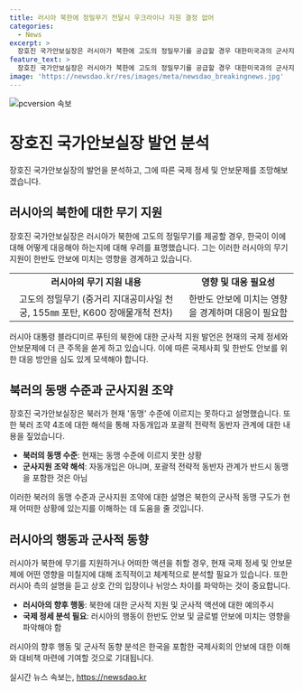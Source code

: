 ```yaml
---
title: 러시아 북한에 정밀무기 전달시 우크라이나 지원 결정 없어
categories:
  - News
excerpt: >
  장호진 국가안보실장은 러시아가 북한에 고도의 정밀무기를 공급할 경우 대한미국과의 군사지원 조합이 달라질 것이라고 경고했다. 또한 북한과 러시아가 동맹 수준에 도달하지 못했다고 진단하며, 북러 조약에 따라 상호 군사지원이 자동 개입이 아니며 동맹을 포함하지 않는다고 설명했다. 또한 러시아 측 설명을 기다린다고 밝혔으며, 북한이 러시아에 미국과의 연합연습을 빌미로 무기 지원을 요청할 수 있는 가능성에 대해 우크라이나 상황과 러시아의 여유 여부를 고민해야 한다고 봤다.
feature_text: >
  장호진 국가안보실장은 러시아가 북한에 고도의 정밀무기를 공급할 경우 대한미국과의 군사지원 조합이 달라질 것이라고 경고했다. 또한 북한과 러시아가 동맹 수준에 도달하지 못했다고 진단하며, 북러 조약에 따라 상호 군사지원이 자동 개입이 아니며 동맹을 포함하지 않는다고 설명했다. 또한 러시아 측 설명을 기다린다고 밝혔으며, 북한이 러시아에 미국과의 연합연습을 빌미로 무기 지원을 요청할 수 있는 가능성에 대해 우크라이나 상황과 러시아의 여유 여부를 고민해야 한다고 봤다.
image: 'https://newsdao.kr/res/images/meta/newsdao_breakingnews.jpg'
---
```


<p><img src="https://newsdao.kr/res/images/meta/newsdao_breakingnews.jpg" alt="pcversion 속보" /></p>

<h1>장호진 국가안보실장 발언 분석</h1>

<p data-ke-size="size16">장호진 국가안보실장의 발언을 분석하고, 그에 따른 국제 정세 및 안보문제를 조망해보겠습니다.</p>

<h2 data-ke-size="size26">러시아의 북한에 대한 무기 지원</h2>

<p>장호진 국가안보실장은 러시아가 북한에 고도의 정밀무기를 제공할 경우, 한국이 이에 대해 어떻게 대응해야 하는지에 대해 우려를 표명했습니다. 그는 이러한 러시아의 무기 지원이 한반도 안보에 미치는 영향을 경계하고 있습니다.</p>

<table>
  <tr>
    <td style="text-align: center; height: 17px;"><b>러시아의 무기 지원 내용</b></td>
    <td style="text-align: center; height: 17px;"><b>영향 및 대응 필요성</b></td>
  </tr>
  <tr>
    <td style="text-align: center;">고도의 정밀무기 (중거리 지대공미사일 천궁, 155㎜ 포탄, K600 장애물개척 전차)</td>
    <td style="text-align: center;">한반도 안보에 미치는 영향을 경계하며 대응이 필요함</td>
  </tr>
</table>

<p>러시아 대통령 블라디미르 푸틴의 북한에 대한 군사적 지원 발언은 현재의 국제 정세와 안보문제에 더 큰 주목을 쏟게 하고 있습니다. 이에 따른 국제사회 및 한반도 안보를 위한 대응 방안을 심도 있게 모색해야 합니다.</p>

<h2 data-ke-size="size26">북러의 동맹 수준과 군사지원 조약</h2>

<p>장호진 국가안보실장은 북러가 현재 '동맹' 수준에 이르지는 못하다고 설명했습니다. 또한 북러 조약 4조에 대한 해석을 통해 자동개입과 포괄적 전략적 동반자 관계에 대한 내용을 짚었습니다.</p>

<ul>
  <li><b>북러의 동맹 수준</b>: 현재는 동맹 수준에 이르지 못한 상황</li>
  <li><b>군사지원 조약 해석</b>: 자동개입은 아니며, 포괄적 전략적 동반자 관계가 반드시 동맹을 포함한 것은 아님</li>
</ul>

<p>이러한 북러의 동맹 수준과 군사지원 조약에 대한 설명은 북한의 군사적 동맹 구도가 현재 어떠한 상황에 있는지를 이해하는 데 도움을 줄 것입니다.</p>

<h2 data-ke-size="size26">러시아의 행동과 군사적 동향</h2>

<p>러시아가 북한에 무기를 지원하거나 어떠한 액션을 취할 경우, 현재 국제 정세 및 안보문제에 어떤 영향을 미칠지에 대해 조직적이고 체계적으로 분석할 필요가 있습니다. 또한 러시아 측의 설명을 듣고 상호 간의 입장이나 뉘앙스 차이를 파악하는 것이 중요합니다.</p>

<ul>
  <li><b>러시아의 향후 행동</b>: 북한에 대한 군사적 지원 및 군사적 액션에 대한 예의주시</li>
  <li><b>국제 정세 분석 필요</b>: 러시아의 행동이 한반도 안보 및 글로벌 안보에 미치는 영향을 파악해야 함</li>
</ul>

<p>러시아의 향후 행동 및 군사적 동향 분석은 한국을 포함한 국제사회의 안보에 대한 이해와 대비책 마련에 기여할 것으로 기대됩니다.</p>
실시간 뉴스 속보는, <a href="https://newsdao.kr" rel="dofollow">https://newsdao.kr</a>


